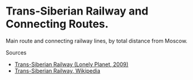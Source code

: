 # Trans-Siberian Railway and Connecting Routes.
Main route and connecting railway lines, by total distance from Moscow. 


Sources
* <a href="https://books.google.co.uk/books?id=mDJjgJWT34AC&pg=PA232&lpg=PA232&dq=Transsiberian+stops+between+Chita+and+Birobidzhan&source=bl&ots=sN0zak9EXH&sig=jT4N0p7mDMVVjaUYMv_41cft-JI&hl=en&sa=X&ei=wq27VPD-M4bMygOL_oCgDQ&ved=0CDEQ6AEwAg#v=onepage&q=Transsiberian%20stops%20between%20Chita%20and%20Birobidzhan&f=false">Trans-Siberian Railway (Lonely Planet, 2009)</a>
* <a href="http://en.wikipedia.org/wiki/Trans-Siberian_Railway">Trans-Siberian Railway, Wikipedia</a>

